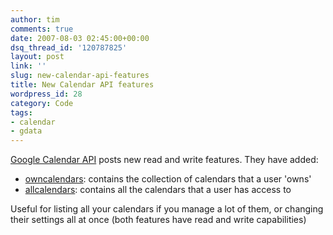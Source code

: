 ```yaml
---
author: tim
comments: true
date: 2007-08-03 02:45:00+00:00
dsq_thread_id: '120787825'
layout: post
link: ''
slug: new-calendar-api-features
title: New Calendar API features
wordpress_id: 28
category: Code
tags:
- calendar
- gdata
---
```


[Google Calendar API](http://googledataapis.blogspot.com/2007/07/create-calendars-with-google-calendar.html) posts new read and write features. They
have added:  
  
* [owncalendars](http://code.google.com/apis/calendar/developers_guide_protocol.html#ManagingCalendars): contains the collection of calendars that a user 'owns'  
* [allcalendars](http://code.google.com/apis/calendar/developers_guide_protocol.html#ManagingSubscriptions): contains all the calendars that a user has access to  
  
Useful for listing all your calendars if you manage a lot of them, or
changing their settings all at once (both features have read and write
capabilities)

